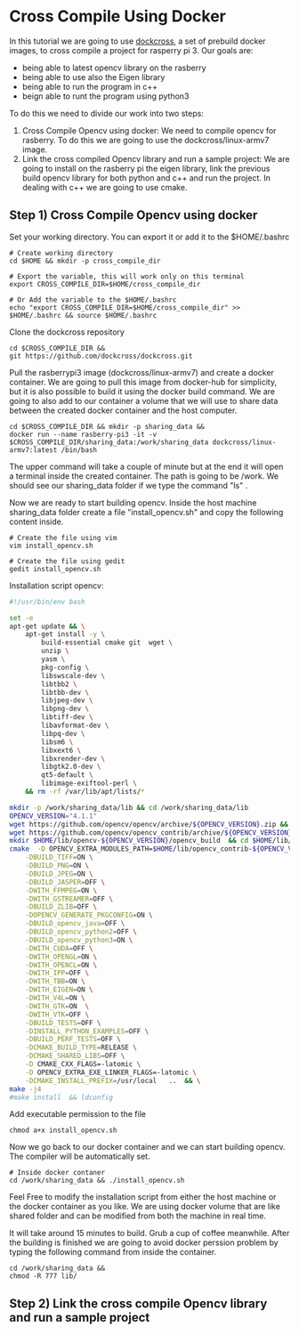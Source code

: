 # Cross Compile Using Docker
In this tutorial we are going to use [dockcross](https://github.com/dockcross/dockcross), a set of prebuild docker images, to cross compile a project for rasperry pi 3. Our goals are:

* being able to latest opencv library on the rasberry
* being able to use also the Eigen library
* being able to run the program in c++
* beign able to runt the program using python3

To do this we need to divide our work into two steps:

1. Cross Compile Opencv using docker: We need to compile opencv for rasberry. To do this we are going to use the dockcross/linux-armv7 image.
2. Link the cross compiled Opencv library and run a sample project: We are going to install on the rasberry pi the eigen library, link the previous build opencv library for both python and c++ and run the project. In dealing with c++ we are going to use cmake.

## Step 1) Cross Compile Opencv using docker

Set your working directory. You can export it or add it to the $HOME/.bashrc
```shell
# Create working directory
cd $HOME && mkdir -p cross_compile_dir

# Export the variable, this will work only on this terminal
export CROSS_COMPILE_DIR=$HOME/cross_compile_dir

# Or Add the variable to the $HOME/.bashrc
echo "export CROSS_COMPILE_DIR=$HOME/cross_compile_dir" >> $HOME/.bashrc && source $HOME/.bashrc
```

Clone the dockcross repository
```shell
cd $CROSS_COMPILE_DIR && 
git https://github.com/dockcross/dockcross.git 
```

Pull the rasberrypi3 image (dockcross/linux-armv7) and create a docker container. We are going to pull this image from docker-hub for simplicity, but it is also possible to build it using the  docker build command. We are going to also add to our container a volume that we will use to share data between the created docker container and the host computer.

```shell
cd $CROSS_COMPILE_DIR && mkdir -p sharing_data &&
docker run --name rasberry-pi3 -it -v $CROSS_COMPILE_DIR/sharing_data:/work/sharing_data dockcross/linux-armv7:latest /bin/bash
```

The upper command will take a couple of minute but at the end it will open a terminal inside the created container. The path is going to be /work. We should see our sharing_data folder if we type the command "ls" .

Now we are ready to start building opencv. Inside the host machine sharing_data folder create a file "install_opencv.sh" and copy the following content inside.

```shell
# Create the file using vim
vim install_opencv.sh

# Create the file using gedit
gedit install_opencv.sh
```

Installation script opencv:
```bash
#!/usr/bin/env bash

set -e
apt-get update && \
    apt-get install -y \
        build-essential cmake git  wget \
        unzip \
        yasm \
        pkg-config \
        libswscale-dev \
        libtbb2 \
        libtbb-dev \
        libjpeg-dev \
        libpng-dev \
        libtiff-dev \
        libavformat-dev \
        libpq-dev \
        libsm6 \
        libxext6 \
        libxrender-dev \
        libgtk2.0-dev \
        qt5-default \
        libimage-exiftool-perl \
    && rm -rf /var/lib/apt/lists/*

mkdir -p /work/sharing_data/lib && cd /work/sharing_data/lib 
OPENCV_VERSION="4.1.1"
wget https://github.com/opencv/opencv/archive/${OPENCV_VERSION}.zip && unzip ${OPENCV_VERSION}.zip && rm ${OPENCV_VERSION}.zip  
wget https://github.com/opencv/opencv_contrib/archive/${OPENCV_VERSION}.zip  &&  unzip ${OPENCV_VERSION}.zip  && rm ${OPENCV_VERSION}.zip
mkdir $HOME/lib/opencv-${OPENCV_VERSION}/opencv_build  && cd $HOME/lib/opencv-${OPENCV_VERSION}/opencv_build
cmake  -D OPENCV_EXTRA_MODULES_PATH=$HOME/lib/opencv_contrib-${OPENCV_VERSION}./modules  \
    -DBUILD_TIFF=ON \
    -DBUILD_PNG=ON \
    -DBUILD_JPEG=ON \
    -DBUILD_JASPER=OFF \
    -DWITH_FFMPEG=ON \
    -DWITH_GSTREAMER=OFF \
    -DBUILD_ZLIB=OFF \
    -DOPENCV_GENERATE_PKGCONFIG=ON \
    -DBUILD_opencv_java=OFF \
    -DBUILD_opencv_python2=OFF \
    -DBUILD_opencv_python3=ON \
    -DWITH_CUDA=OFF \
    -DWITH_OPENGL=ON \
    -DWITH_OPENCL=ON \
    -DWITH_IPP=OFF \
    -DWITH_TBB=ON \
    -DWITH_EIGEN=ON \
    -DWITH_V4L=ON \
    -DWITH_GTK=ON  \
    -DWITH_VTK=OFF \
    -DBUILD_TESTS=OFF \
    -DINSTALL_PYTHON_EXAMPLES=OFF \
    -DBUILD_PERF_TESTS=OFF \
    -DCMAKE_BUILD_TYPE=RELEASE \
    -DCMAKE_SHARED_LIBS=OFF \
    -D CMAKE_CXX_FLAGS=-latomic \
    -D OPENCV_EXTRA_EXE_LINKER_FLAGS=-latomic \
    -DCMAKE_INSTALL_PREFIX=/usr/local   ..  && \
make -j4 
#make install  && ldconfig 
```

Add executable permission to the file
```shell
chmod a+x install_opencv.sh
```

Now we go back to our docker container and we can start building opencv. The compiler will be automatically set.
```shell
# Inside docker contaner
cd /work/sharing_data && ./install_opencv.sh
```
Feel Free to modify the installation script from either the host machine or the docker container as you like. We are using docker volume that are like shared folder and can be modified from both the machine in real time.

It will take around 15 minutes to build. Grub a cup of coffee meanwhile. 
After the building is finished we are going to avoid docker perssion problem by typing the following command from inside the container.
```shell
cd /work/sharing_data &&
chmod -R 777 lib/
```

## Step 2) Link the cross compile Opencv library and run a sample project
